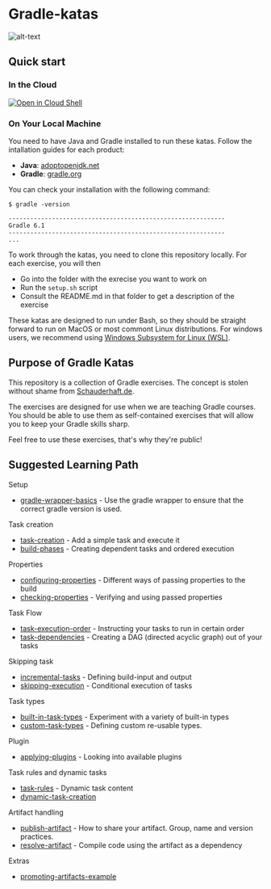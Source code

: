 # Gradle-katas

![alt-text](https://gradle.com/wp-content/themes/fuel/assets/img/branding/gradle-dark-green-primary.svg "Gradle logo")

## Quick start

### In the Cloud

[![Open in Cloud Shell](https://gstatic.com/cloudssh/images/open-btn.svg)](https://console.cloud.google.com/cloudshell/editor?cloudshell_git_repo=https://github.com/praqma-training/gradle-katas.git)

### On Your Local Machine

You need to have Java and Gradle installed to run these katas. Follow the intallation guides for each product:

- **Java**: [adoptopenjdk.net](https://adoptopenjdk.net/)
- **Gradle**: [gradle.org](https://gradle.org/install/)

You can check your installation with the following command:
```
$ gradle -version

------------------------------------------------------------
Gradle 6.1
------------------------------------------------------------
...
```

To work through the katas, you need to clone this repository locally.
For each exercise, you will then

- Go into the folder with the exrecise you want to work on
- Run the `setup.sh` script
- Consult the README.md in that folder to get a description of the exercise

These katas are designed to run under Bash, so they should be straight forward to run on MacOS or most commont Linux distributions.
For windows users, we recommend using [Windows Subsystem for Linux (WSL)](https://docs.microsoft.com/en-us/windows/wsl/install-win10).

## Purpose of Gradle Katas

This repository is a collection of Gradle exercises.
The concept is stolen without shame from [Schauderhaft.de](http://blog.schauderhaft.de/gitkata/).

The exercises are designed for use when we are teaching Gradle courses. You should be able to use them as self-contained exercises that will allow you to keep your Gradle skills sharp.

Feel free to use these exercises, that's why they're public!

## Suggested Learning Path

Setup
 - [gradle-wrapper-basics](./gradle-wrapper-basics/README.md) - Use the gradle wrapper to ensure that the correct gradle version is used.

Task creation
 - [task-creation](./task-creation/README.md) - Add a simple task and execute it
 - [build-phases](./build-phases/README.md) - Creating dependent tasks and ordered execution

Properties
 - [configuring-properties](./configuring-properties/README.md) - Different ways of passing properties to the build
 - [checking-properties](./checking-properties/README.md) - Verifying and using passed properties

Task Flow
 - [task-execution-order](./task-execution-order/README.md) - Instructing your tasks to run in certain order
 - [task-dependencies](./task-dependencies/README.md) - Creating a DAG (directed acyclic graph) out of your tasks


Skipping task
 - [incremental-tasks](./incremental-tasks/README.md) - Defining build-input and output
 - [skipping-execution](./skipping-execution/README.md) - Conditional execution of tasks


Task types
 - [built-in-task-types](./built-in-task-types/README.md) - Experiment with a variety of built-in types
 - [custom-task-types](./custom-task-types/README.md) - Defining custom re-usable types.


Plugin
 - [applying-plugins](./applying-plugins/README.md) - Looking into available plugins


Task rules and dynamic tasks
 - [task-rules](./task-rules/README.md) - Dynamic task content
 - [dynamic-task-creation](./dynamic-task-creation/README.md)


Artifact handling
 - [publish-artifact](./publish-artifact/README.md) - How to share your artifact. Group, name and version practices.
 - [resolve-artifact](./resolve-artifact/README.md) - Compile code using the artifact as a dependency

Extras
 - [promoting-artifacts-example](./promoting-artifacts-example/README.md)
